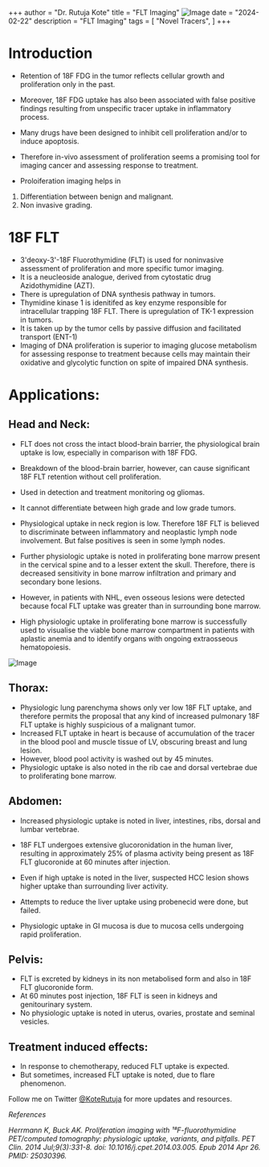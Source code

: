 +++
author = "Dr. Rutuja Kote"
title = "FLT Imaging" ![Image](/FLT/2.png)
date = "2024-02-22"
description = "FLT Imaging"
tags = [
    "Novel Tracers",
]
+++


# Introduction

- Retention of 18F FDG in the tumor reflects cellular growth and proliferation only in the past.
- Moreover, 18F FDG uptake has also been associated with false positive findings resulting from unspecific tracer uptake in inflammatory process. 
- Many drugs have been designed to inhibit cell proliferation and/or to induce apoptosis.
- Therefore in-vivo assessment of proliferation seems a promising tool for imaging cancer and assessing response to treatment. 


- Proloiferation imaging helps in 
1. Differentiation between benign and malignant.
2. Non invasive grading. 


# 18F FLT 

- 3'deoxy-3'-18F Fluorothymidine (FLT) is used for noninvasive assessment of proliferation and more specific tumor imaging. 
- It is a neucleoside analogue, derived from cytostatic drug Azidothymidine (AZT).
- There is upregulation of DNA synthesis pathway in tumors. 
- Thymidine kinase 1 is idenitifed as key enzyme responsible for intracellular trapping 18F FLT. There is upregulation of TK-1 expression in tumors. 
- It is taken up by the tumor cells by passive diffusion and facilitated transport (ENT-1)
- Imaging of DNA proliferation is superior to imaging glucose metabolism for assessing response to treatment because cells may maintain their oxidative and glycolytic function on spite of impaired DNA synthesis.


# Applications:

## Head and Neck:

- FLT does not cross the intact blood-brain barrier, the physiological brain uptake is low, especially in comparison with 18F FDG.
- Breakdown of the blood-brain barrier, however, can cause significant 18F FLT retention without cell proliferation. 
- Used in detection and treatment monitoring og gliomas.
- It cannot differentiate between high grade and low grade tumors. 

- Physiological uptake in neck region is low. Therefore 18F FLT is believed to discriminate between inflammatory and neoplastic lymph node involvement. But false positives is seen in some lymph nodes. 

- Further physiologic uptake is noted in proliferating bone marrow present in the cervical spine and to a lesser extent the skull. Therefore, there is decreased sensitivity in bone marrow infiltration and primary and secondary bone lesions. 
- However, in patients with NHL, even osseous lesions were detected because focal FLT uptake was greater than in surrounding bone marrow. 
- High physiologic uptake in proliferating bone marrow is successfully used to visualise the viable bone marrow compartment in patients with aplastic anemia and to identify organs with ongoing extraosseous hematopoiesis. 


![Image](/FLT/1.png)


## Thorax:

- Physiologic lung parenchyma shows only ver low 18F FLT uptake, and therefore permits the proposal that any kind of increased pulmonary 18F FLT uptake is highly suspicious of a malignant tumor. 
- Increased FLT uptake in heart is because of accumulation of the tracer in the blood pool and muscle tissue of LV, obscuring breast and lung lesion. 
- However, blood pool activity is washed out by 45 minutes. 
- Physiologic uptake is also noted in the rib cae and dorsal vertebrae due to proliferating bone marrow. 

## Abdomen:

- Increased physiologic uptake is noted in liver, intestines, ribs, dorsal and lumbar vertebrae.
- 18F FLT undergoes extensive glucoronidation in the human liver, resulting in approximately 25% of plasma activity being present as 18F FLT glucoronide at 60 minutes after injection. 
- Even if high uptake is noted in the liver, suspected HCC lesion shows higher uptake than surrounding liver activity. 
- Attempts to reduce the liver uptake using probenecid were done, but failed. 

- Physiologic uptake in GI mucosa is due to mucosa cells undergoing rapid proliferation. 

## Pelvis:

- FLT is excreted by kidneys in its non metabolised form and also in 18F FLT glucoronide form.
- At 60 minutes post injection, 18F FLT is seen in kidneys and genitourinary system. 
- No physiologic uptake is noted in uterus, ovaries, prostate and seminal vesicles. 

## Treatment induced effects:
 
- In response to chemotherapy, reduced FLT uptake is expected. 
- But sometimes, increased FLT uptake is noted, due to flare phenomenon.


Follow me on Twitter [@KoteRutuja](https://twitter.com/KoteRutuja) for more updates and resources.

*References*

*Herrmann K, Buck AK. Proliferation imaging with ¹⁸F-fluorothymidine PET/computed tomography: physiologic uptake, variants, and pitfalls. PET Clin. 2014 Jul;9(3):331-8. doi: 10.1016/j.cpet.2014.03.005. Epub 2014 Apr 26. PMID: 25030396.*